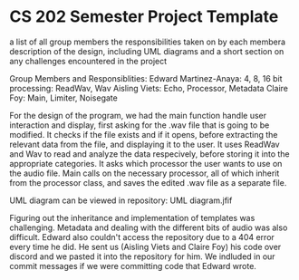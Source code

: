 # CS 202 Semester Project Template
 a list of all group members the responsibilities taken on by each membera description of the design, including UML diagrams and a short section on any challenges encountered in the project
 
 Group Members and Responsiblities: 
 Edward Martinez-Anaya: 4, 8, 16 bit processing: ReadWav, Wav
 Aisling Viets: Echo, Processor, Metadata
 Claire Foy: Main, Limiter, Noisegate

For the design of the program, we had the main function handle user interaction and display, first asking for the .wav file that is going to be modified. It checks if the file exists and if it opens, before extracting the relevant data from the file, and displaying it to the user. It uses ReadWav and Wav to read and analyze the data respecively, before storing it into the appropriate categories. It asks which processor the user wants to use on the audio file. Main calls on the necessary processor, all of which inherit from the processor class, and saves the edited .wav file as a separate file.

UML diagram can be viewed in repository: UML diagram.jfif

Figuring out the inheritance and implementation of templates was challenging. Metadata and dealing with the different bits of audio was also difficult.
Edward also couldn't access the repository due to a 404 error every time he did. He sent us (Aisling Viets and Claire Foy) his code over discord and we pasted it into the repository for him. We indluded in our commit messages if we were committing code that Edward wrote.
